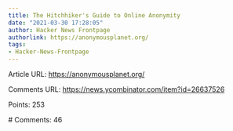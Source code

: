```yaml
---
title: The Hitchhiker's Guide to Online Anonymity
date: "2021-03-30 17:28:05"
author: Hacker News Frontpage
authorlink: https://anonymousplanet.org/
tags:
- Hacker-News-Frontpage
---
```


<p>Article URL: <a href="https://anonymousplanet.org/">https://anonymousplanet.org/</a></p>
<p>Comments URL: <a href="https://news.ycombinator.com/item?id=26637526">https://news.ycombinator.com/item?id=26637526</a></p>
<p>Points: 253</p>
<p># Comments: 46</p>
